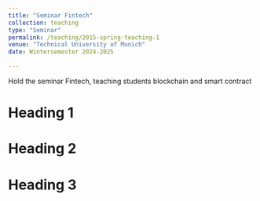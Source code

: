 ```yaml
---
title: "Seminar Fintech"
collection: teaching
type: "Seminar"
permalink: /teaching/2015-spring-teaching-1
venue: "Technical University of Munich"
date: Wintersemester 2024-2025

---
```


Hold the seminar Fintech, teaching students blockchain and smart contract

Heading 1
======

Heading 2
======

Heading 3
======
